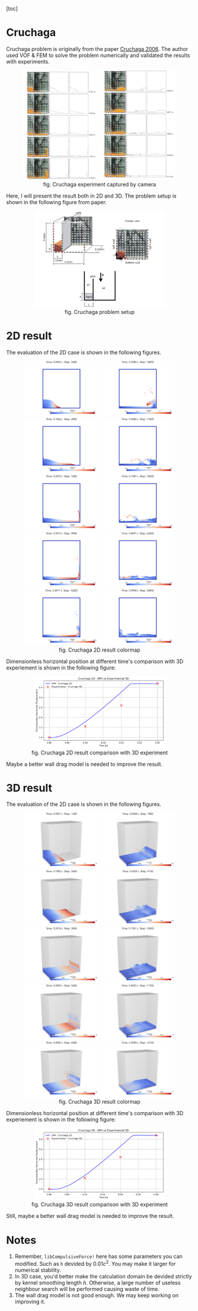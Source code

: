 [toc]

# Cruchaga

Cruchaga problem is originally from the paper [Cruchaga 2006](https://link.springer.com/article/10.1007/s00466-006-0043-z). The author used VOF & FEM to solve the problem numerically and validated the results with experiments.

<center>
<img src="image/cruchaga_bench_1.png" width=40%>
<img src="image/cruchaga_bench_2.png" width=42%>
</br>
fig. Cruchaga experiment captured by camera
</center>

Here, I will present the result both in 2D and 3D. The problem setup is shown in the following figure from paper.

<center>
<img src="image/cruchaga_setup.png" width=70%>
</br>
fig. Cruchaga problem setup
</center>

# 2D result

The evaluation of the 2D case is shown in the following figures.

<center>
<img src="image/cruchaga_2d_step_0_cmap.png" width=40%>
<img src="image/cruchaga_2d_step_5_cmap.png" width=40%>
</br>
<img src="image/cruchaga_2d_step_1_cmap.png" width=40%>
<img src="image/cruchaga_2d_step_6_cmap.png" width=40%>
</br>
<img src="image/cruchaga_2d_step_2_cmap.png" width=40%>
<img src="image/cruchaga_2d_step_7_cmap.png" width=40%>
</br>
<img src="image/cruchaga_2d_step_3_cmap.png" width=40%>
<img src="image/cruchaga_2d_step_8_cmap.png" width=40%>
</br>
<img src="image/cruchaga_2d_step_4_cmap.png" width=40%>
<img src="image/cruchaga_2d_step_9_cmap.png" width=40%>
</br>
fig. Cruchaga 2D result colormap
</center>

Dimensionless horizontal position at different time's comparison with 3D experiement is shown in the following figure:

<center>
<img src="image/cruchaga_2d_reference.png" width=70%>
</br>
fig. Cruchaga 2D result comparison with 3D experiment
</center>

Maybe a better wall drag model is needed to improve the result.

# 3D result

The evaluation of the 2D case is shown in the following figures.

<center>
<img src="image/cruchaga_3d_step_0_cmap.png" width=40%>
<img src="image/cruchaga_3d_step_5_cmap.png" width=40%>
</br>
<img src="image/cruchaga_3d_step_1_cmap.png" width=40%>
<img src="image/cruchaga_3d_step_6_cmap.png" width=40%>
</br>
<img src="image/cruchaga_3d_step_2_cmap.png" width=40%>
<img src="image/cruchaga_3d_step_7_cmap.png" width=40%>
</br>
<img src="image/cruchaga_3d_step_3_cmap.png" width=40%>
<img src="image/cruchaga_3d_step_8_cmap.png" width=40%>
</br>
<img src="image/cruchaga_3d_step_4_cmap.png" width=40%>
<img src="image/cruchaga_3d_step_9_cmap.png" width=40%>
</br>
fig. Cruchaga 3D result colormap
</center>

Dimensionless horizontal position at different time's comparison with 3D experiement is shown in the following figure:

<center>
<img src="image/cruchaga_3d_reference.png" width=70%>
</br>
fig. Cruchaga 3D result comparison with 3D experiment
</center>

Still, maybe a better wall drag model is needed to improve the result.

# Notes

1. Remember, `libCompulsiveForce!` here has some parameters you can modified. Such as `h` devided by $0.01c^2$. You may make it larger for numerical stability.
2. In 3D case, you'd better make the calculation domain be devided strictly by kernel smoothing length $h$. Otherwise, a large number of useless neighbour search will be performed causing waste of time.
3. The wall drag model is not good enough. We may keep working on improving it.
